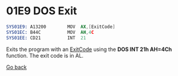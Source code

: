 # 01E9 DOS Exit

```nasm
SYS01E9: A13200        MOV	AX,[ExitCode]
SYS01EC: B44C          MOV	AH,4C
SYS01EE: CD21          INT	21
```

Exits the program with an [ExitCode](DATA.md) using the **DOS INT 21h AH=4Ch** function. The exit code is in AL.

[Go back](../README.md)